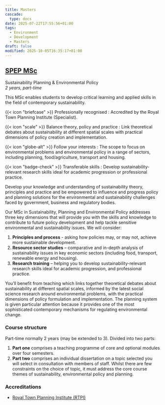 ```yaml
---
title: Masters
cascade:
  type: docs
date: 2025-07-22T17:55:56+01:00
tags:
  - Environment
  - Development
  - Masters
draft: false
modified: 2025-10-05T16:35:17+01:00
---
```

## [SPEP MSc](https://www.cardiff.ac.uk/study/postgraduate/taught/courses/course/sustainability,-planning-and-environmental-policy-msc-part-time)
Sustainability Planning & Environmental Policy  
*2 years, part-time*

This MSc enables students to develop critical learning and applied skills in the field of contemporary sustainability.

{{< icon "briefcase" >}} Professionally recognised
: Accredited by the Royal Town Planning Institute (Specialist).

{{< icon "scale" >}} Balance theory, policy and practice
: Link theoretical debates about sustainability at different spatial scales with practical dimensions of policy creation and implementation.

{{< icon "globe-alt" >}} Follow your interests
: The scope to focus on environmental problems and environmental policy in a range of sectors, including planning, food/agriculture, transport and housing.

{{< icon "badge-check" >}} Transferable skills
: Develop sustainability-relevant research skills ideal for academic progression or professional practice.

Develop your knowledge and understanding of sustainability theory, principles and practice and be empowered to influence and progress policy and planning solutions for the environmental and sustainability challenges faced by government, business and regulatory bodies.

Our MSc in Sustainability, Planning and Environmental Policy addresses three key dimensions that will provide you with the skills and knowledge to contribute to future policy development and help tackle sensitive environmental and sustainability issues. We will consider:
1. **Principles and process** - asking how policies may, or may not, achieve more sustainable development.
2. **Resource sector studies** – comparative and in-depth analysis of sustainability issues in key economic sectors (including food, transport, renewable energy and housing).
3. **Research training** – helping you to develop sustainability-relevant research skills ideal for academic progression, and professional practice.

You’ll benefit from teaching which links together theoretical debates about sustainability at different spatial scales, informed by the latest social science research around environmental problems, with the practical dimensions of policy formulation and implementation. The planning system is given particular attention because it provides one of the most sophisticated contemporary mechanisms for regulating environmental change.
### Course structure
Part-time normally 2 years (may be extended to 3). Divided into two parts:
1. **Part one** comprises a teaching programme of core and optional modules over four semesters.
2. **Part two** comprises an individual dissertation on a topic selected you will select in consultation with members of staff. Whilst there are few constraints on the choice of topic, it must address the core course themes of sustainability, environmental policy and planning.
### Accreditations
- [Royal Town Planning Institute (RTPI)](http://www.rtpi.org.uk/education-and-careers/become-a-planner/)
